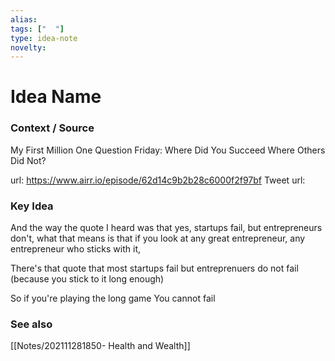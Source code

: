 ```yaml
---
alias: 
tags: ["  "]
type: idea-note
novelty: 
---
```

# Idea Name

### Context / Source
My First Million
One Question Friday: Where Did You Succeed Where Others Did Not?

url: https://www.airr.io/episode/62d14c9b2b28c6000f2f97bf
Tweet url: 

### Key Idea

And the way the quote I heard was that yes, startups fail, but entrepreneurs don't, what that means is that if you look at any great entrepreneur, any entrepreneur who sticks with it,

There's that quote that most startups fail
but entreprenuers do not fail (because you stick to it long enough)

So if you're playing the long game
You cannot fail

### See also
[[Notes/202111281850- Health and Wealth]]